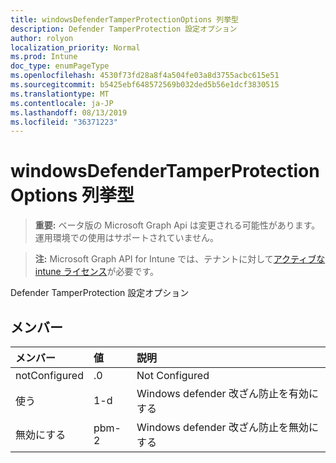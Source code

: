 ```yaml
---
title: windowsDefenderTamperProtectionOptions 列挙型
description: Defender TamperProtection 設定オプション
author: rolyon
localization_priority: Normal
ms.prod: Intune
doc_type: enumPageType
ms.openlocfilehash: 4530f73fd28a8f4a504fe03a8d3755acbc615e51
ms.sourcegitcommit: b5425ebf648572569b032ded5b56e1dcf3830515
ms.translationtype: MT
ms.contentlocale: ja-JP
ms.lasthandoff: 08/13/2019
ms.locfileid: "36371223"
---
```

# <a name="windowsdefendertamperprotectionoptions-enum-type"></a>windowsDefenderTamperProtectionOptions 列挙型

> **重要:** ベータ版の Microsoft Graph Api は変更される可能性があります。運用環境での使用はサポートされていません。

> **注:** Microsoft Graph API for Intune では、テナントに対して[アクティブな intune ライセンス](https://go.microsoft.com/fwlink/?linkid=839381)が必要です。

Defender TamperProtection 設定オプション

## <a name="members"></a>メンバー
|メンバー|値|説明|
|:---|:---|:---|
|notConfigured|.0|Not Configured|
|使う|1-d|Windows defender 改ざん防止を有効にする|
|無効にする|pbm-2|Windows defender 改ざん防止を無効にする|



